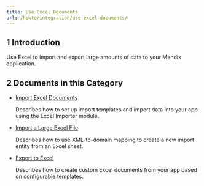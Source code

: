 ```yaml
---
title: Use Excel Documents
url: /howto/integration/use-excel-documents/
---
```


## 1 Introduction 

Use Excel to import and export large amounts of data to your Mendix application.  

## 2 Documents in this Category

* [Import Excel Documents](/howto/integration/importing-excel-documents/)

    Describes how to set up import templates and import data into your app using the Excel Importer module.

* [Import a Large Excel File](/howto/integration/import-a-large-excel-file/)

    Describes how to use XML-to-domain mapping to create a new import entity from an Excel sheet.

* [Export to Excel](/howto/integration/using-the-excel-exporter/)

    Describes how to create custom Excel documents from your app based on configurable templates.
